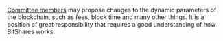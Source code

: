[Committee members](introduction/committee) may propose changes to the dynamic parameters of the blockchain, such as fees, block time and many other things. It is a position of great responsibility that requires a good understanding of how BitShares works.